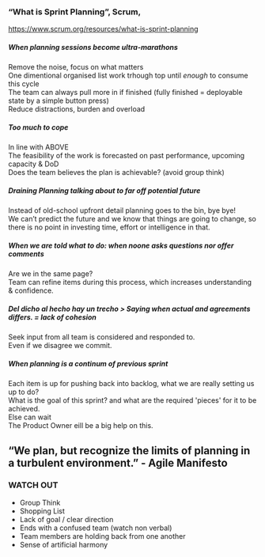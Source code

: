 
### “What is Sprint Planning”, Scrum,  
https://www.scrum.org/resources/what-is-sprint-planning

##### When planning sessions become ultra-marathons<br/>
Remove the noise, focus on what matters<br/>
One dimentional organised list work trhough top until *enough* to consume this cycle<br/>
The team can always pull more in if finished (fully finished = deployable state by a simple button press)<br/>
Reduce distractions, burden and overload<br/>

##### Too much to cope<br/>
In line with ABOVE<br/>
The feasibility of the work is forecasted on past performance, upcoming capacity & DoD<br/>
Does the team believes the plan is achievable? (avoid group think)<br/>

##### Draining Planning talking about to far off potential future<br/>
Instead of old-school upfront detail planning goes to the bin, bye bye!<br/> 
We can’t predict the future and we know that things are going to change, so there is no point in investing time, effort or intelligence in that. <br/>

##### When we are told what to do: when noone asks questions nor offer comments<br/>
Are we in the same page?<br/>
Team can refine items during this process, which increases understanding & confidence.<br/>

##### *Del dicho al hecho hay un trecho* > Saying when actual and agreements differs. = lack of cohesion<br/>
Seek input from all team is considered and responded to. <br/>
Even if we disagree we commit.<br/>

##### When planning is a continum of previous sprint<br/>
Each item is up for pushing back into backlog, what we are really setting us up to do?<br/>
What is the goal of this sprint? and what are the required 'pieces' for it to be achieved.<br/>
Else can wait <br/>
The Product Owner eill be a big help on this.<br/>

## “We plan, but recognize the limits of planning in a turbulent environment.” - Agile Manifesto

### WATCH OUT
* Group Think
* Shopping List
* Lack of goal / clear direction
* Ends with a confused team (watch non verbal)
* Team members are holding back from one another
* Sense of artificial harmony
